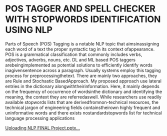 # **POS TAGGER AND SPELL CHECKER WITH STOPWORDS IDENTIFICATION USING NLP**

Parts of Speech (POS) Tagging is a notable NLP topic that aimsinassigning each word of a text the proper syntactic tag in its context ofappearance. POS is a grammatical classification that commonly includes verbs, adjectives, adverbs, nouns, etc. DL and ML based POS taggers arebeingimplemented as potential solutions to efficiently identify words inagivensentence across a paragraph. Usually systems employ this tagging process for preprocessingthetext. There are mainly two approaches, they are Rule and Stochastic BasedApproach. My proposed approach use lateral entries in the dictionary alongwiththeirinformation. Here, it mainly depends on the frequency of occurrence of wordsinthe dictionary and identifying the meaning, the context they are referredaswell. While researchers use readily available stopwords lists that are derivedfromnon-technical resources, the technical jargon of engineering fields containstheirown highly frequent and uninformative words and there exists nostandardstopwords list for technical language processing applications

[Uploading NLP FINAL Project.pptx…]()
